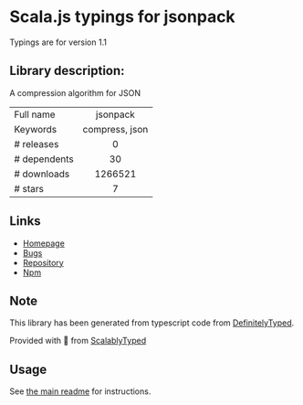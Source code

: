 
# Scala.js typings for jsonpack

Typings are for version 1.1

## Library description:
A compression algorithm for JSON

|                    |                 |
| ------------------ | :-------------: |
| Full name          | jsonpack |
| Keywords           | compress, json |
| # releases         | 0 |
| # dependents       | 30 |
| # downloads        | 1266521 |
| # stars            | 7 |

## Links
- [Homepage](https://github.com/sapienlab/jsonpack)
- [Bugs](https://github.com/sapienlab/jsonpack/issues)
- [Repository](https://github.com/sapienlab/jsonpack)
- [Npm](https://www.npmjs.com/package/jsonpack)
    


## Note
This library has been generated from typescript code from [DefinitelyTyped](https://definitelytyped.org).

Provided with :purple_heart: from [ScalablyTyped](https://github.com/oyvindberg/ScalablyTyped)

## Usage
See [the main readme](../../readme.md) for instructions.


